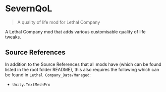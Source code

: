 # SevernQoL
> A quality of life mod for Lethal Company

A Lethal Company mod that adds various customisable quality of life tweaks.

## Source References
In addition to the Source References that all mods have (which can be found listed in the root folder README), this also requires the following which can be found in `Lethal Company_Data/Managed`: 
- `Unity.TextMeshPro`
